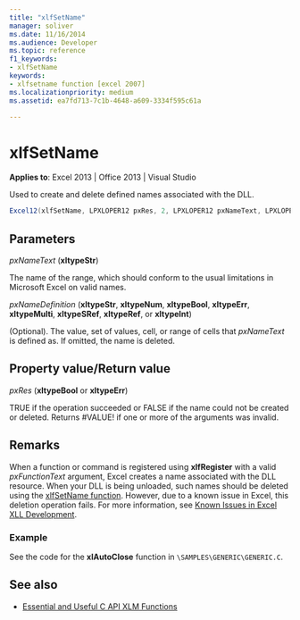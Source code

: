 ```yaml
---
title: "xlfSetName"
manager: soliver
ms.date: 11/16/2014
ms.audience: Developer
ms.topic: reference
f1_keywords:
- xlfSetName
keywords:
- xlfsetname function [excel 2007]
ms.localizationpriority: medium
ms.assetid: ea7fd713-7c1b-4648-a609-3334f595c61a

---
```


# xlfSetName

**Applies to**: Excel 2013 | Office 2013 | Visual Studio
  
Used to create and delete defined names associated with the DLL.
  
```cs
Excel12(xlfSetName, LPXLOPER12 pxRes, 2, LPXLOPER12 pxNameText, LPXLOPER12 pxNameDefinition);
```

## Parameters

_pxNameText_ (**xltypeStr**)
  
The name of the range, which should conform to the usual limitations in Microsoft Excel on valid names.
  
_pxNameDefinition_ (**xltypeStr**, **xltypeNum**, **xltypeBool**, **xltypeErr**, **xltypeMulti**, **xltypeSRef**, **xltypeRef**, or **xltypeInt**)
  
(Optional). The value, set of values, cell, or range of cells that _pxNameText_ is defined as. If omitted, the name is deleted.
  
## Property value/Return value

_pxRes_ (**xltypeBool** or **xltypeErr**)
  
TRUE if the operation succeeded or FALSE if the name could not be created or deleted. Returns #VALUE! if one or more of the arguments was invalid.
  
## Remarks

When a function or command is registered using **xlfRegister** with a valid _pxFunctionText_ argument, Excel creates a name associated with the DLL resource. When your DLL is being unloaded, such names should be deleted using the [xlfSetName function](xlfsetname.md). However, due to a known issue in Excel, this deletion operation fails. For more information, see [Known Issues in Excel XLL Development](known-issues-in-excel-xll-development.md).
  
### Example

See the code for the **xlAutoClose** function in `\SAMPLES\GENERIC\GENERIC.C`.
  
## See also

- [Essential and Useful C API XLM Functions](essential-and-useful-c-api-xlm-functions.md)
